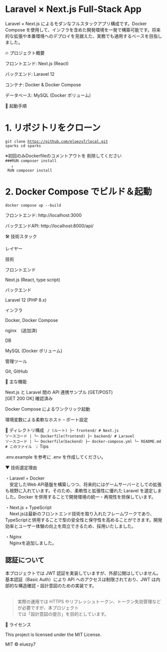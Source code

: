 <h1><b>Laravel × Next.js Full-Stack App</b></h1>

Laravel × Next.js によるモダンなフルスタックアプリ構成です。Docker Compose を使用して、インフラを含めた開発環境を一発で構築可能です。将来的な拡張や本番環境へのデプロイを見据えた、実務でも通用するベースを目指しました。

🔥 プロジェクト概要

フロントエンド: Next.js (React)

バックエンド: Laravel 12

コンテナ: Docker & Docker Compose

データベース: MySQL (Docker ボリューム)


🚀 起動手順

# 1. リポジトリをクローン
<code>git clone https://github.com/eluezy7/local.git sparks
cd sparks
</code>


※初回のみDockerfileのコメントアウトを
削除してください<br>
<code>###RUN composer install<br>
　↓<br>
RUN composer install
</code>

# 2. Docker Compose でビルド＆起動


<code>docker compose up --build</code>

フロントエンド: http://localhost:3000

バックエンドAPI: http://localhost:8000/api/

🛠 技術スタック

レイヤー

技術

フロントエンド

Next.js (React, type script)

バックエンド

Laravel 12 (PHP 8.x)

インフラ

Docker, Docker Compose

nginx　(追加済)

DB

MySQL (Docker ボリューム)

管理ツール

Git, GitHub

🎯 主な機能

Next.js と Laravel 間の API 連携サンプル (GET/POST)<br>
[GET 200 OK] 確認済み

Docker Compose によるワンクリック起動

環境変数による柔軟なホスト・ポート設定

📁 ディレクトリ構成
<code>
/ (ルート)
├─ frontend/      # Next.js ソースコード
|   └─ Dockerfile(frontend)
├─ backend/       # Laravel ソースコード
|   └─ Dockerfile(backend)
├─ docker-compose.yml
└─ README.md      # このファイル
</code>
💡 Tips

.env.example を参考に .env を作成してください。

▼ 技術選定理由<br>

・Laravel + Docker<br>
　安定したWeb API基盤を構築しつつ、将来的にはゲームサーバーとしての拡張も視野に入れています。そのため、柔軟性と拡張性に優れた Laravel を選定しました。Docker を併用することで開発環境の統一・再現性を担保しています。

・Next.js + TypeScript<br>
　Next.jsは最新のフロントエンド技術を取り入れたフレームワークであり、TypeScriptと併用することで型の安全性と保守性を高めることができます。開発効率とユーザー体験の向上を両立できるため、採用いたしました。

・Nginx<br>
　Nginxを追加しました。

## 認証について<br>

本プロジェクトでは JWT 認証を実装していますが、外部公開はしていません。  <br>
基本認証（Basic Auth）により API へのアクセスは制限されており、JWT は内部的な構造確認・設計意図のための実装です。<br><br>

> 実際の運用では HTTPS やリフレッシュトークン、トークン失効管理などが必要ですが、本プロジェクト<br>では「設計意図の提示」を目的としています。




📝 ライセンス

This project is licensed under the MIT License.

MIT © eluezy7

